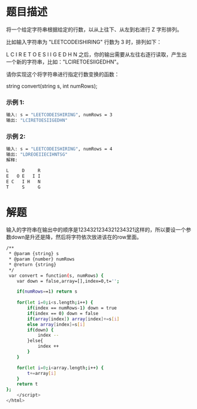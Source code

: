 # 题目描述

将一个给定字符串根据给定的行数，以从上往下、从左到右进行 Z 字形排列。

比如输入字符串为 "LEETCODEISHIRING" 行数为 3 时，排列如下：

L   C   I   R
E T O E S I I G
E   D   H   N
之后，你的输出需要从左往右逐行读取，产生出一个新的字符串，比如："LCIRETOESIIGEDHN"。

请你实现这个将字符串进行指定行数变换的函数：

string convert(string s, int numRows);

### 示例 1:

``` bash
输入: s = "LEETCODEISHIRING", numRows = 3
输出: "LCIRETOESIIGEDHN"
```

### 示例 2:

``` bash
输入: s = "LEETCODEISHIRING", numRows = 4
输出: "LDREOEIIECIHNTSG"
解释:

L     D     R
E   O E   I I
E C   I H   N
T     S     G
```

# 解题

输入的字符串在输出中的顺序是1234321234321234321这样的，所以要设一个参数down是升还是降，然后将字符依次放进该在的row里面。

``` bash
/**
 * @param {string} s
 * @param {number} numRows
 * @return {string}
 */
 var convert = function(s, numRows) {
    var down = false,array=[],index=0,t='';

    if(numRows==1) return s
    
    for(let i=0;i<s.length;i++) {
        if(index == numRows-1) down = true
        if(index == 0) down = false
        if(array[index]) array[index]+=s[i]
        else array[index]=s[i]
        if(down) {
            index -- 
        }else{
            index ++
        }
    }

    for(let i=0;i<array.length;i++) {
        t+=array[i]
    }
    return t
};
    </script>
</html>
```
